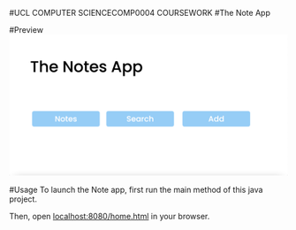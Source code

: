#UCL COMPUTER SCIENCECOMP0004 COURSEWORK
#The Note App

#Preview
![](Preview.png)

#Usage
To launch the Note app, first run the main method of this java project.

Then, open [localhost:8080/home.html](http://localhost:8080/home.html) in your browser.


